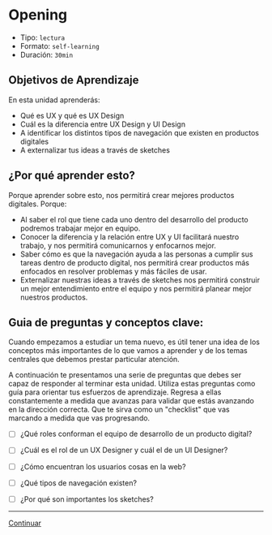 # Opening
- Tipo: `lectura`
- Formato: `self-learning`
- Duración: `30min`

## Objetivos de Aprendizaje

En esta unidad aprenderás:

* Qué es UX y qué es UX Design
* Cuál es la diferencia entre UX Design y UI Design
* A identificar los distintos tipos de navegación que existen en productos digitales
* A externalizar tus ideas a través de sketches

## ¿Por qué aprender esto?

Porque aprender sobre esto, nos permitirá crear mejores productos digitales. Porque: 

- Al saber el rol que tiene cada uno dentro del desarrollo del producto podremos trabajar mejor en equipo.
- Conocer la diferencia y la relación entre UX y UI facilitará nuestro trabajo, y nos permitirá comunicarnos y enfocarnos mejor. 
- Saber cómo es que la navegación ayuda a las personas a cumplir sus tareas dentro de producto digital, nos permitirá crear productos más enfocados en resolver problemas y más fáciles de usar.
- Externalizar nuestras ideas a través de sketches nos permitirá construir un mejor entendimiento entre el equipo y nos permitirá planear mejor nuestros productos.



<!--
A continuación una entrevista a [_"industry expert name"_] y [_"egresada de Laboratoria name"_], quienes nos cuentan sobre la importancia de este tema, respondiendo las siguientes preguntas:
 
  - ¿Cómo describes UX y UI a un niño de 5 años?
  - ¿Por qué es importante diferenciar entre UX y UI?
  - ¿Cómo los componentes de la navegación de una interfaz web contribuyen con la experiencia del usuario?
  - ¿Por qué es importante sketchear en un proceso de desarrollo de productos?
  - ¿Qué _tips_ tienes para alguien que recién empieza a aprender sobre User Experience para la web?

![](http://via.placeholder.com/450x350)
-->


## Guia de preguntas y conceptos clave:

Cuando empezamos a estudiar un tema nuevo, es útil tener una idea de los conceptos más importantes de lo que vamos a aprender y de los temas centrales que debemos prestar particular atención.

A continuación te presentamos una serie de preguntas que debes ser capaz de responder al terminar esta unidad. Utiliza estas preguntas como guía para orientar tus esfuerzos de aprendizaje. Regresa a ellas constantemente a medida que avanzas para validar que estás avanzando en la dirección correcta. Que te sirva como un "checklist" que vas marcando a medida que vas progresando.

- [ ] ¿Qué roles conforman el equipo de desarrollo de un producto digital?
- [ ] ¿Cuál es el rol de un UX Designer y cuál el de un UI Designer?
- [ ] ¿Cómo encuentran los usuarios cosas en la web?
- [ ] ¿Qué tipos de navegación existen?
- [ ] ¿Por qué son importantes los sketches?


***

[Continuar](01-el-equipo-de-desarrollo.md)
